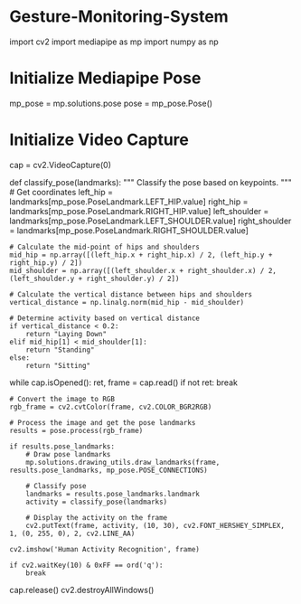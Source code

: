 # Gesture-Monitoring-System
import cv2
import mediapipe as mp
import numpy as np

# Initialize Mediapipe Pose
mp_pose = mp.solutions.pose
pose = mp_pose.Pose()

# Initialize Video Capture
cap = cv2.VideoCapture(0)

def classify_pose(landmarks):
    """
    Classify the pose based on keypoints.
    """
    # Get coordinates
    left_hip = landmarks[mp_pose.PoseLandmark.LEFT_HIP.value]
    right_hip = landmarks[mp_pose.PoseLandmark.RIGHT_HIP.value]
    left_shoulder = landmarks[mp_pose.PoseLandmark.LEFT_SHOULDER.value]
    right_shoulder = landmarks[mp_pose.PoseLandmark.RIGHT_SHOULDER.value]

    # Calculate the mid-point of hips and shoulders
    mid_hip = np.array([(left_hip.x + right_hip.x) / 2, (left_hip.y + right_hip.y) / 2])
    mid_shoulder = np.array([(left_shoulder.x + right_shoulder.x) / 2, (left_shoulder.y + right_shoulder.y) / 2])

    # Calculate the vertical distance between hips and shoulders
    vertical_distance = np.linalg.norm(mid_hip - mid_shoulder)

    # Determine activity based on vertical distance
    if vertical_distance < 0.2:
        return "Laying Down"
    elif mid_hip[1] < mid_shoulder[1]:
        return "Standing"
    else:
        return "Sitting"
    

while cap.isOpened():
    ret, frame = cap.read()
    if not ret:
        break

    # Convert the image to RGB
    rgb_frame = cv2.cvtColor(frame, cv2.COLOR_BGR2RGB)

    # Process the image and get the pose landmarks
    results = pose.process(rgb_frame)

    if results.pose_landmarks:
        # Draw pose landmarks
        mp.solutions.drawing_utils.draw_landmarks(frame, results.pose_landmarks, mp_pose.POSE_CONNECTIONS)

        # Classify pose
        landmarks = results.pose_landmarks.landmark
        activity = classify_pose(landmarks)

        # Display the activity on the frame
        cv2.putText(frame, activity, (10, 30), cv2.FONT_HERSHEY_SIMPLEX, 1, (0, 255, 0), 2, cv2.LINE_AA)

    cv2.imshow('Human Activity Recognition', frame)

    if cv2.waitKey(10) & 0xFF == ord('q'):
        break

cap.release()
cv2.destroyAllWindows()
